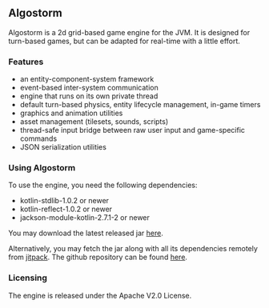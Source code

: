 ## Algostorm
Algostorm is a 2d grid-based game engine for the JVM. It is designed for turn-based games, but can
be adapted for real-time with a little effort.

### Features
* an entity-component-system framework
* event-based inter-system communication
* engine that runs on its own private thread
* default turn-based physics, entity lifecycle management, in-game timers
* graphics and animation utilities
* asset management (tilesets, sounds, scripts)
* thread-safe input bridge between raw user input and game-specific commands
* JSON serialization utilities

### Using Algostorm
To use the engine, you need the following dependencies:
* kotlin-stdlib-1.0.2 or newer
* kotlin-reflect-1.0.2 or newer
* jackson-module-kotlin-2.7.1-2 or newer

You may download the latest released jar [here](https://github.com/andrei-heidelbacher/algostorm/releases).

Alternatively, you may fetch the jar along with all its dependencies remotely from [jitpack](https://jitpack.io).
The github repository can be found [here](https://github.com/andrei-heidelbacher/algostorm).

### Licensing
The engine is released under the Apache V2.0 License.
